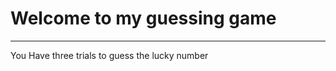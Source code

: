 
<h1> Welcome to my guessing game</h1>

<hr>

<p> You Have three trials to guess the lucky number</p>